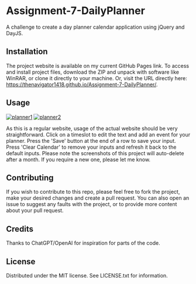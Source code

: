 # Assignment-7-DailyPlanner
A challenge to create a day planner calendar application using jQuery and DayJS.

## Installation
The project website is available on my current GitHub Pages link. To access and install project files, download the ZIP and unpack with software like WinRAR, or clone it directly to your machine. Or, visit the URL directly here: https://thenavigator1418.github.io/Assignment-7-DailyPlanner/.

## Usage
<a href="https://ibb.co/5TJktDt"><img src="https://i.ibb.co/fMT9BRB/planner1.png" alt="planner1" border="0"></a>
<a href="https://ibb.co/1ZgYQDc"><img src="https://i.ibb.co/fMgVFhJ/planner2.png" alt="planner2" border="0"></a>

As this is a regular website, usage of the actual website should be very straightforward. Click on a timeslot to edit the text and add an event for your planner. Press the 'Save' button at the end of a row to save your input. Press 'Clear Calendar' to remove your inputs and refresh it back to the default inputs. Please note the screenshots of this project will auto-delete after a month. If you require a new one, please let me know.

## Contributing
If you wish to contribute to this repo, please feel free to fork the project, make your desired changes and create a pull request. You can also open an issue to suggest any faults with the project, or to provide more content about your pull request.

## Credits
Thanks to ChatGPT/OpenAI for inspiration for parts of the code.

## License
Distributed under the MIT license. See LICENSE.txt for information.